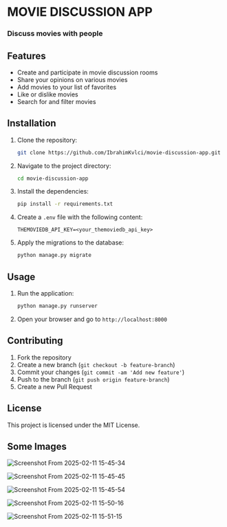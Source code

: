 # MOVIE DISCUSSION APP
### Discuss movies with people

## Features

- Create and participate in movie discussion rooms
- Share your opinions on various movies
- Add movies to your list of favorites
- Like or dislike movies
- Search for and filter movies

## Installation

1. Clone the repository:
    ```bash
    git clone https://github.com/IbrahimKvlci/movie-discussion-app.git
    ```
2. Navigate to the project directory:
    ```bash
    cd movie-discussion-app
    ```
3. Install the dependencies:
    ```bash
    pip install -r requirements.txt
    ```
4. Create a `.env` file with the following content:
    ```env
    THEMOVIEDB_API_KEY=<your_themoviedb_api_key>
    ```
5. Apply the migrations to the database:
    ```bash
    python manage.py migrate
    ```

## Usage

1. Run the application:
    ```bash
    python manage.py runserver
    ```
2. Open your browser and go to `http://localhost:8000`

## Contributing

1. Fork the repository
2. Create a new branch (`git checkout -b feature-branch`)
3. Commit your changes (`git commit -am 'Add new feature'`)
4. Push to the branch (`git push origin feature-branch`)
5. Create a new Pull Request

## License

This project is licensed under the MIT License.

## Some Images

![Screenshot From 2025-02-11 15-45-34](https://github.com/user-attachments/assets/acb449d0-3ac2-4717-92eb-e080edd9a7cf)

![Screenshot From 2025-02-11 15-45-45](https://github.com/user-attachments/assets/1bf296e4-a85c-499b-9170-0cbe65792317)

![Screenshot From 2025-02-11 15-45-54](https://github.com/user-attachments/assets/4e7ad372-d05b-42d4-99bc-bbe0c1ca6d85)

![Screenshot From 2025-02-11 15-50-16](https://github.com/user-attachments/assets/415e1f8d-3cba-47d5-89a6-fa022086a6c5)

![Screenshot From 2025-02-11 15-51-15](https://github.com/user-attachments/assets/588694be-dafb-48b1-974b-9334c4f34853)

